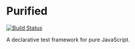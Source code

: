 # Purified
[![Build Status](https://travis-ci.org/nickmccurdy/purified.svg?branch=master)](https://travis-ci.org/nickmccurdy/purified)

A declarative test framework for pure JavaScript.
